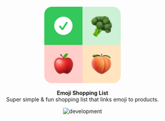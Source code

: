 <p align="center">
  <p align="center">
    <img width="200" src="EmojiShoppingList/Resources/Assets.xcassets/Icon.imageset/icon.png" alt="NU.nl logo" style="border-radius:10%">
  </p>
  <p align="center">
  <strong>Emoji Shopping List</strong><BR>
  Super simple &amp; fun shopping list that links emoji to products.
</p>
  <p align="center">
    <img src="https://github.com/WouterWisse/emoji-shopping-list/actions/workflows/ci.yml/badge.svg" alt="development">
  </p>
</p>

